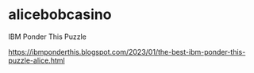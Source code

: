 # alicebobcasino
IBM Ponder This Puzzle

https://ibmponderthis.blogspot.com/2023/01/the-best-ibm-ponder-this-puzzle-alice.html
